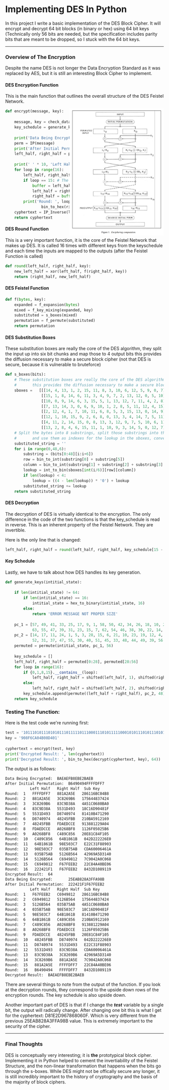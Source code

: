 # Implementing DES In Python
In this project I write a basic implementation of the DES Block Cipher. It will encrypt and decrypt 64 bit blocks (in binary or hex) using 64 bit keys (Technically only 56 bits are needed, but the specification includes parity bits that are meant to be dropped, so I stuck with the 64 bit keys.

---
### Overview of The Encryption    
Despite the name DES is not longer the Data Encryption Standard as it was replaced by AES, but it is still an interesting Block Cipher to implement.  


#### DES Encryption Function
This is the main function that outlines the overall structure of the DES Feistel Network. 

<img src="FIPS_.png" width=300 align=right>

```python
def encrypt(message, key):

    message, key = check_data_and_key(message, key)
    key_schedule = generate_keys(key)

    print('Data Being Encrypted: ', bin_to_hex(message, 64))
    perm = IP(message)
    print('After Initial Permutation: ', bin_to_hex(perm, 64))
    left_half, right_half = perm[0:32], perm[32:64]
    
    print(' ' * 10, 'Left Half  ', 'Right Half ', 'Sub Key  ')
    for loop in range(16):
        left_half, right_half = round(left_half, right_half, key_schedule[loop])
        if loop == 15: # The algorithm doesn't swap the last pair
            buffer = left_half
            left_half = right_half
            right_half = buffer
        print('Round: ', loop + 1, ' ', bin_to_hex(left_half, 32), ' ',
                bin_to_hex(right_half, 32), ' ', bin_to_hex(key_schedule[loop], 48))
    cyphertext = IP_Inverse(left_half + right_half)
    return cyphertext
```
#### DES Round Function
This is a very important function, it is the core of the Feistel Network that makes up DES. It is called 16 times with different keys from the keyschedule and each time the inputs are mapped to the outputs (after the Feistel Function is called)

```python
def round(left_half, right_half, key):
    new_left_half = xor(left_half, f(right_half, key))
    return (right_half, new_left_half)
```

#### DES Feistel Function

```python
def f(bytes, key):
    expanded = f_expansion(bytes)
    mixed = f_key_mixing(expanded, key)
    substituted = s_boxes(mixed)
    permutation = f_permute(substituted)
    return permutation
```

#### DES Substitution Boxes
These substitution boxes are really the core of the DES algorithm, they split the input up into six bit chunks and map those to 4 output bits this provides the diffusion necessary to make a secure block cipher (not that DES is secure, because it is vulnerable to bruteforce)
```python
def s_boxes(bits):
    # These substitution boxes are really the core of the DES algorithm, they take six input bits and maps it to 4 output bits
    #       this provides the diffusion necessary to make a secure block cipher (not that DES is secure, because it is not)
    sboxes =   [[[14, 4, 13, 1, 2, 15, 11, 8, 3, 10, 6, 12, 5, 9, 0, 7], [0, 15, 7, 4, 14, 2, 13, 1, 10, 6, 12, 11, 9, 5, 3, 8], [4, 1, 14, 8, 13, 6, 2, 11, 15, 12, 9, 7, 3, 10, 5, 0], [15, 12, 8, 2, 4, 9, 1, 7, 5, 11, 3, 14, 10, 0, 6, 13 ]],       
                [[15, 1, 8, 14, 6, 11, 3, 4, 9, 7, 2, 13, 12, 0, 5, 10], [3, 13, 4, 7, 15, 2, 8, 14, 12, 0, 1, 10, 6, 9, 11, 5], [0, 14, 7, 11, 10, 4, 13, 1, 5, 8, 12, 6, 9, 3, 2, 15], [13, 8, 10, 1, 3, 15, 4, 2, 11, 6, 7, 12, 0, 5, 14, 9 ]],
                [[10, 0, 9, 14, 6, 3, 15, 5, 1, 13, 12, 7, 11, 4, 2, 8], [13, 7, 0, 9, 3, 4, 6, 10, 2, 8, 5, 14, 12, 11, 15, 1], [13, 6, 4, 9, 8, 15, 3, 0, 11, 1, 2, 12, 5, 10, 14, 7], [1, 10, 13, 0, 6, 9, 8, 7, 4, 15, 14, 3, 11, 5, 2, 12 ]],
                [[7, 13, 14, 3, 0, 6, 9, 10, 1, 2, 8, 5, 11, 12, 4, 15], [13, 8, 11, 5, 6, 15, 0, 3, 4, 7, 2, 12, 1, 10, 14, 9], [10, 6, 9, 0, 12, 11, 7, 13, 15, 1, 3, 14, 5, 2, 8, 4], [3, 15, 0, 6, 10, 1, 13, 8, 9, 4, 5, 11, 12, 7, 2, 14 ]],
                [[2, 12, 4, 1, 7, 10, 11, 6, 8, 5, 3, 15, 13, 0, 14, 9], [14, 11, 2, 12, 4, 7, 13, 1, 5, 0, 15, 10, 3, 9, 8, 6], [4, 2, 1, 11, 10, 13, 7, 8, 15, 9, 12, 5, 6, 3, 0, 14], [11, 8, 12, 7, 1, 14, 2, 13, 6, 15, 0, 9, 10, 4, 5, 3 ]],
                [[12, 1, 10, 15, 9, 2, 6, 8, 0, 13, 3, 4, 14, 7, 5, 11], [10, 15, 4, 2, 7, 12, 9, 5, 6, 1, 13, 14, 0, 11, 3, 8], [9, 14, 15, 5, 2, 8, 12, 3, 7, 0, 4, 10, 1, 13, 11, 6], [4, 3, 2, 12, 9, 5, 15, 10, 11, 14, 1, 7, 6, 0, 8, 13 ]],
                [[4, 11, 2, 14, 15, 0, 8, 13, 3, 12, 9, 7, 5, 10, 6, 1], [13, 0, 11, 7, 4, 9, 1, 10, 14, 3, 5, 12, 2, 15, 8, 6], [1, 4, 11, 13, 12, 3, 7, 14, 10, 15, 6, 8, 0, 5, 9, 2], [6, 11, 13, 8, 1, 4, 10, 7, 9, 5, 0, 15, 14, 2, 3, 12 ]],
                [[13, 2, 8, 4, 6, 15, 11, 1, 10, 9, 3, 14, 5, 0, 12, 7], [1, 15, 13, 8, 10, 3, 7, 4, 12, 5, 6, 11, 0, 14, 9, 2], [7, 11, 4, 1, 9, 12, 14, 2, 0, 6, 10, 13, 15, 3, 5, 8], [2, 1, 14, 7, 4, 10, 8, 13, 15, 12, 9, 0, 3, 5, 6, 11 ]]]
    # Split the bytes into 8 substrings, split those substrings into the outer and inner bits, 
    #       and use them as indexes for the lookup in the sboxes, convert to binary and pad zeros if necessary
    substituted_string = ''
    for i in range(0,48,6):
        substring = (bits[0:48][i:i+6])
        row = bin_to_int(substring[0] + substring[5])
        column = bin_to_int(substring[1] + substring[2] + substring[3] + substring[4])
        lookup = int_to_bin(sboxes[int(i/6)][row][column])
        if len(lookup) < 4:
            lookup = ((4 - len(lookup)) * '0') + lookup
        substituted_string += lookup
    return substituted_string
```

#### DES Decryption
The decryption of DES is virtually identical to the encryption. The only difference in the code of the two functions is that the key_schedule is read in reverse. This is an inherent property of the Feistel Network. They are invertible. 

Here is the only line that is changed:
```python
left_half, right_half = round(left_half, right_half, key_schedule[15 - loop])
```

#### Key Schedule
Lastly, we have to talk about how DES handles its key generation. 

```python
def generate_keys(intitial_state):

    if len(intitial_state) != 64:
        if len(intitial_state) == 16:
            intitial_state = hex_to_binary(intitial_state, 16)
        else:
            return 'ERROR MESSAGE NOT PROPER SIZE'

    pc_1 = [57, 49, 41, 33, 25, 17, 9, 1, 58, 50, 42, 34, 26, 18, 10, 2, 59, 51, 43, 35, 27, 19, 11, 3, 60, 52, 44, 36, 
            63, 55, 47, 39, 31, 23, 15, 7, 62, 54, 46, 38, 30, 22, 14, 6, 61, 53, 45, 37, 29, 21, 13, 5, 28, 20, 12, 4]
    pc_2 = [14, 17, 11, 24, 1, 5, 3, 28, 15, 6, 21, 10, 23, 19, 12, 4, 26, 8, 16, 7, 27, 20, 13, 2, 41, 
            52, 31, 37, 47, 55, 30, 40, 51, 45, 33, 48, 44, 49, 39, 56, 34, 53, 46, 42, 50, 36, 29, 32 ]
    permuted = permute(intitial_state, pc_1, 56)
    
    key_schedule = []
    left_half, right_half = permuted[0:28], permuted[28:56]
    for loop in range(16):
        if {0,1,8,15}.__contains__(loop):
            left_half, right_half = shifted(left_half, 1), shifted(right_half, 1)
        else:
            left_half, right_half = shifted(left_half, 2), shifted(right_half, 2)
        key_schedule.append(permute((left_half + right_half), pc_2, 48))
    return key_schedule
```

### Testing The Function:
Here is the test code we're running first:
```python
test = '1011101011101010111011111011100011101011111000101011101011101011'   
key = '908F6CA04B08D401'

cyphertext = encrypt(test, key)
print('Encrypted Result: ', len(cyphertext))
print('Decrypted Result: ', bin_to_hex(decrypt(cyphertext, key), 64))
```
The output is as follows:
```
Data Being Encrypted:  BAEAEFB8EBE2BAEB
After Initial Permutation:  B6490494FFFFDFF7
           Left Half   Right Half  Sub Key
Round:  1   FFFFDFF7   881A2A5E   286116BC04B8
Round:  2   881A2A5E   3C8269B6   175644837424
Round:  3   3C8269B6   83C9D38A   4A51C0680BA0
Round:  4   83C9D38A   5531D493   18C16D90481F
Round:  5   5531D493   D8740974   81410B471290
Round:  6   D8740974   48245FBB   210BA5912169
Round:  7   48245FBB   FDAEDCCE   913881229A04
Round:  8   FDAEDCCE   A0268BF8   1126F05025B6
Round:  9   A0268BF8   C489C856   20E81C84F105
Round:  10   C489C856   64B1861B   042D222226E0
Round:  11   64B1861B   98E503C7   E22C31F88903
Round:  12   98E503C7   035B75AB   CDA60006461A
Round:  13   035B75AB   5126B564   42969A5D3140
Round:  14   5126B564   C6949812   7C9042A0C068
Round:  15   C6949812   F67FEEB2   22C84A40BE06
Round:  16   222421F1   F67FEEB2   8432D1089119
Encrypted Result:  64
Data Being Encrypted:       25EAB828A3FFA98B
After Initial Permutation:  222421F1F67FEEB2
           Left Half   Right Half  Sub Key
Round:  1   F67FEEB2   C6949812   286116BC04B8
Round:  2   C6949812   5126B564   175644837424
Round:  3   5126B564   035B75AB   4A51C0680BA0
Round:  4   035B75AB   98E503C7   18C16D90481F
Round:  5   98E503C7   64B1861B   81410B471290
Round:  6   64B1861B   C489C856   210BA5912169
Round:  7   C489C856   A0268BF8   913881229A04
Round:  8   A0268BF8   FDAEDCCE   1126F05025B6
Round:  9   FDAEDCCE   48245FBB   20E81C84F105
Round:  10   48245FBB   D8740974   042D222226E0
Round:  11   D8740974   5531D493   E22C31F88903
Round:  12   5531D493   83C9D38A   CDA60006461A
Round:  13   83C9D38A   3C8269B6   42969A5D3140
Round:  14   3C8269B6   881A2A5E   7C9042A0C068
Round:  15   881A2A5E   FFFFDFF7   22C84A40BE06
Round:  16   B6490494   FFFFDFF7   8432D1089119
Decrypted Result:  BAEAEFB8EBE2BAEB
```
There are several things to note from the output of the function. If you look at the decryption rounds, they correspond to the upside down rows of the encryption rounds.
The key schedule is also upside down. 

Another important part of DES is that if I change the ***test*** variable by a single bit, the output will radically change. After changing one bit this is what I get for the cyphertext: D81E2D967868060F. Which is very different from the previous 25EAB828A3FFA98B value. This is extremely important to the security of the cipher. 

---
### Final Thoughts
DES is conceptually very interesting; it is **the** prototypical block cipher. Implementing it in Python helped to cement the invertiability of the Feistel Structure, and the non-linear transformation that happens when the bits go through the s-boxes. While DES might not be offically secure any longer, it is still incredibly important to the history of cryptography and the basis of the majority of block ciphers. 
